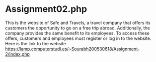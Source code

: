 # Assignment02.php
This is the website of Safe and Travels, a travel company that offers its customers the opportunity to go on a free trip abroad. 
Additionally, the company provides the same benefit to its employees. To access these offers, customers and employees must register or log in to the website. 
Here is the link to the website https://lamp.computerstudi.es/~Sourabh200530618/Assignment-2/index.php

